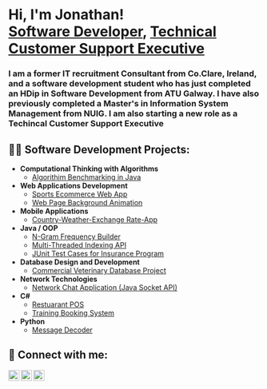 
<h1> Hi, I'm Jonathan! <br/><a href="https://github.com/Johnog94">Software Developer</a>, <a href="https://www.linkedin.com/in/jgriffey94/">Technical Customer Support Executive</a> </h1>

<h3> I am a former IT recruitment Consultant from Co.Clare, Ireland, and a software development student who has just completed an HDip in Software Development from ATU Galway. I have also previously completed a Master's in Information System Management from NUIG. I am also starting a new role as a Techincal Customer Support Executive</h3>

<h2>👨‍💻 Software Development Projects:</h2>

- <b> Computational Thinking with Algorithms </b>
  - [Algorithim Benchmarking in Java](https://github.com/Johnog94/Algorithm-Benchmarking-in-Java)
- <b> Web Applications Development </b>
  - [Sports Ecommerce Web App](https://github.com/Johnog94/Sports-Ecommerce-Web-App)
  - [Web Page Background Animation](https://github.com/Johnog94/Web-Page-Background-Animation/tree/main)
- <b> Mobile Applications </b>
  - [Country-Weather-Exchange Rate-App](https://github.com/Johnog94/Country-Weather-Exchange-Rate-App)
- <b> Java / OOP </b>
  - [N-Gram Frequency Builder](https://github.com/Johnog94/N-Gram-Frequency-Builder)
  - [Multi-Threaded Indexing API](https://github.com/Johnog94/Multi-Threaded-Indexing-API)
  - [JUnit Test Cases for Insurance Program](https://github.com/Johnog94/JUnit-Test-Cases)
- <b> Database Design and Development </b>
  - [Commercial Veterinary Database Project](https://github.com/Johnog94/Commercial-Veterinary-Database)
- <b> Network Technologies </b>
  - [Network Chat Application (Java Socket API)](https://github.com/Johnog94/Network-Chat-Application-Java-Socket-API-)
- <b> C# </b>
  - [Restuarant POS](https://github.com/Johnog94/Restaurant-POS)
  - [Training Booking System](https://github.com/Johnog94/Training-Booking-System)
- <b> Python </b>
  - [Message Decoder](https://github.com/Johnog94/Message-Decoder)


<h2> 🤳 Connect with me:</h2>

[<img align="left" alt="JohnoGriffey | Twitter" width="22px" src="https://cdn.jsdelivr.net/npm/simple-icons@v3/icons/twitter.svg" />][twitter]
[<img align="left" alt="JohnoGriffey | LinkedIn" width="22px" src="https://cdn.jsdelivr.net/npm/simple-icons@v3/icons/linkedin.svg" />][linkedin]
[<img align="left" alt="JohnoGriffey | Instagram" width="22px" src="https://cdn.jsdelivr.net/npm/simple-icons@v3/icons/instagram.svg" />][instagram]

[twitter]: https://twitter.com/johnog94/
[instagram]: https://www.instagram.com/johnogriffey94/
[linkedin]: https://www.linkedin.com/in/jgriffey94/


</body>
</html>
